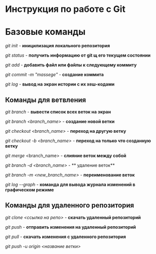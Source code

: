 # Инструкция по работе с Git

# Базовые команды

*git init* - **иницилизация локального репозитория**

*git status* - **получить информацию от git щ его текущем состоянии**

*git add* - **добавить файл или файлы к следующему коммиту**

*git commit -m "massege"* - **создание коммита**

*git log* - **вывод на экран истории с их хеш-кодами**

## Команды для ветвления

*git branch* - **вывести список всех веток на экран**

*git branch <branch_name>* - **создание новой ветки**

*git checkout <branch_name>* - **переход на другую ветку**

*git checkout -b <branch_name>* - **переход на только что созданную ветку**

*git merge* <branch_name> - **слияние веток между собой**

*git branch -d <branch_name>* - ** удаление веток**

*git branch -m <new_branch_name>* - **переименование веток**

*git log --graph* - **команда для вывода журнала изменений в графическом режиме**

## Команды для удаленного репозитория 

*git clone <ссылка на репо>* - **скачать удаленный репозиторий**

*git push* - **отправить изменения на удаленный репозиторий**

*git pull* - **скачать изменения с удаленного репозитория**

*git push -u origin <название ветки>*